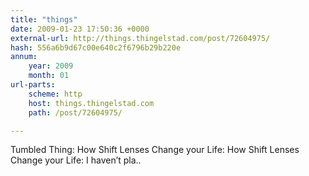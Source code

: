 ```yaml
---
title: "things"
date: 2009-01-23 17:50:36 +0000
external-url: http://things.thingelstad.com/post/72604975/
hash: 556a6b9d67c00e640c2f6796b29b220e
annum:
    year: 2009
    month: 01
url-parts:
    scheme: http
    host: things.thingelstad.com
    path: /post/72604975/

---
```


Tumbled Thing: How Shift Lenses Change your Life: How Shift Lenses Change your Life: I haven’t pla.. 
